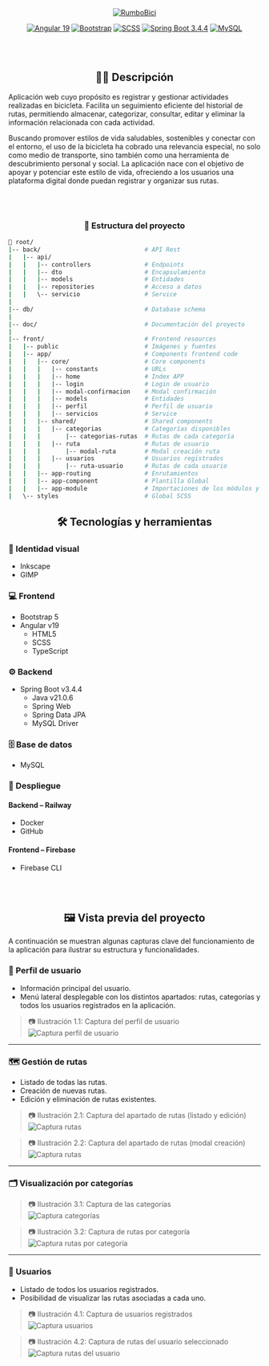 <div align="center">
  <a href="https://rumbobici-7807d.web.app/home">
    <img src="doc/img/logo2color-rumbobici-300x150.png" alt="RumboBici">
  </a>

[![Angular 19](https://img.shields.io/badge/Angular_19-DD0031?style=for-the-badge&logo=angular&logoColor=white&labelColor=333333)](https://angular.dev/)
[![Bootstrap](https://img.shields.io/badge/Bootstrap_5-7952B3?style=for-the-badge&logo=bootstrap&logoColor=white&labelColor=333333)](https://getbootstrap.com/)
[![SCSS](https://img.shields.io/badge/SCSS-CC6699?style=for-the-badge&logo=sass&logoColor=white&labelColor=333333)](https://sass-lang.com/)
[![Spring Boot 3.4.4](https://img.shields.io/badge/Spring_Boot_3.4.4-6DB33F?style=for-the-badge&logo=spring-boot&logoColor=white&labelColor=333333)](https://spring.io/projects/spring-boot)
[![MySQL](https://img.shields.io/badge/MySQL-4479A1?style=for-the-badge&logo=mysql&logoColor=white&labelColor=333333)](https://www.mysql.com/)

</br></br>

##  🚴‍♂️  Descripción
</div>
Aplicación web cuyo propósito es registrar y gestionar actividades realizadas en bicicleta. Facilita un seguimiento eficiente del historial de rutas, permitiendo almacenar, categorizar, consultar, editar y eliminar la información relacionada con cada actividad.

Buscando promover estilos de vida saludables, sostenibles y conectar con el entorno, el uso de la bicicleta ha cobrado una relevancia especial, no solo como medio de transporte, sino también como una herramienta de descubrimiento personal y social. 
La aplicación nace con el objetivo de apoyar y potenciar este estilo de vida, ofreciendo a los usuarios una plataforma digital donde puedan registrar y organizar sus rutas. 

</br></br>

<div align="center">

### 📁 Estructura del proyecto
</div>

```bash
📁 root/
|-- back/                             # API Rest
|   |-- api/
|   |   |-- controllers               # Endpoints
|   |   |-- dto                       # Encapsulamiento
|   |   |-- models                    # Entidades
|   |   |-- repositories              # Acceso a datos
|   |   \-- servicio                  # Service
| 
|-- db/                               # Database schema
|
|-- doc/                              # Documentación del proyecto
|
|-- front/                            # Frontend resources
|   |-- public                        # Imágenes y fuentes
|   |-- app/                          # Components frontend code
|   |   |-- core/                     # Core components
|   |   |   |-- constants             # URLs
|   |   |   |-- home                  # Index APP 
|   |   |   |-- login                 # Login de usuario 
|   |   |   |-- modal-confirmacion    # Modal confirmación
|   |   |   |-- models                # Entidades
|   |   |   |-- perfil                # Perfil de usuario
|   |   |   |-- servicios             # Service
|   |   |-- shared/                   # Shared components
|   |   |   |-- categorias            # Categorías disponibles
|   |   |       |-- categorias-rutas  # Rutas de cada categoría
|   |   |   |-- ruta                  # Rutas de usuario
|   |   |       |-- modal-ruta        # Modal creación ruta
|   |   |   |-- usuarios              # Usuarios registrados 
|   |   |       |-- ruta-usuario      # Rutas de cada usuario
|   |   |-- app-routing               # Enrutamientos
|   |   |-- app-component             # Plantilla Global
|   |   |-- app-module                # Importaciones de los módulos y components
|   \-- styles                        # Global SCSS
```

<div align="center">

## 🛠️ Tecnologías y herramientas
</div>

### 🎨 Identidad visual
- Inkscape
- GIMP

### 💻 Frontend
- Bootstrap 5
- Angular v19
  - HTML5
  - SCSS
  - TypeScript

### ⚙ Backend
- Spring Boot v3.4.4
  - Java v21.0.6
  - Spring Web
  - Spring Data JPA
  - MySQL Driver

### 🗄️ Base de datos
- MySQL

### 🚀 Despliegue

#### Backend – Railway
- Docker
- GitHub 

#### Frontend – Firebase
- Firebase CLI

</br></br>

<div align="center">

## 🖼️ Vista previa del proyecto
</div>

A continuación se muestran algunas capturas clave del funcionamiento de la aplicación para ilustrar su estructura y funcionalidades.

### 👤 Perfil de usuario
- Información principal del usuario.
- Menú lateral desplegable con los distintos apartados: rutas, categorías y todos los usuarios registrados en la aplicación.

> 📷 Ilustración 1.1: Captura del perfil de usuario  
![Captura perfil de usuario](doc/img/screen-perfil-git.png)

---

### 🗺️ Gestión de rutas
- Listado de todas las rutas.
- Creación de nuevas rutas.
- Edición y eliminación de rutas existentes.

> 📷 Ilustración 2.1: Captura del apartado de rutas (listado y edición)  
![Captura rutas](doc/img/screen-rutas.png)

> 📷 Ilustración 2.2: Captura del apartado de rutas (modal creación)
![Captura rutas](doc/img/screen-rutas-nueva-ruta.png)



---

### 🗂️ Visualización por categorías

> 📷 Ilustración 3.1: Captura de las categorías  
![Captura categorías](doc/img/screen-categorias-git.png)

> 📷 Ilustración 3.2: Captura de rutas por categoría  
![Captura rutas por categoría](doc/img/screen-rutas-categoria-git.png)

---

### 👥 Usuarios
- Listado de todos los usuarios registrados.
- Posibilidad de visualizar las rutas asociadas a cada uno.

> 📷 Ilustración 4.1: Captura de usuarios registrados  
![Captura usuarios](doc/img/screen-usuarios-regitrados-git.png)

> 📷 Ilustración 4.2: Captura de rutas del usuario seleccionado  
![Captura rutas del usuario](doc/img/screen-rutas-usuarios-regitrados-git.png)
